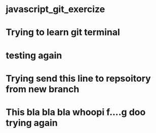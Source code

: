 # javascript_git_exercize
# Trying to learn git terminal
# testing again
# Trying send this line to repsoitory from new branch
# This bla bla bla whoopi f....g doo trying again
